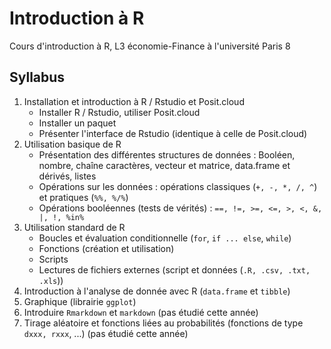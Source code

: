 # Introduction à R

Cours d'introduction à R, L3 économie-Finance à l'université Paris 8

## Syllabus

1. Installation et introduction à R / Rstudio et Posit.cloud
    - Installer R / Rstudio, utiliser Posit.cloud
    - Installer un paquet
    - Présenter l'interface de Rstudio (identique à celle de Posit.cloud)
2. Utilisation basique de R
    - Présentation des différentes structures de données : Booléen, nombre, chaîne 
    caractères, vecteur et matrice, data.frame et dérivés, listes
    - Opérations sur les données : opérations classiques (`+, -, *, /, ^`) et pratiques 
    (`%%, %/%`)
    - Opérations booléennes (tests de vérités) : `==, !=, >=, <=, >, <, &, |, !,
%in%`
3. Utilisation standard de R
    - Boucles et évaluation conditionnelle (`for`, `if ... else`, `while`)
    - Fonctions (création et utilisation)
    - Scripts
    - Lectures de fichiers externes (script et données (`.R, .csv, .txt, .xls`))
4. Introduction à l'analyse de donnée avec R (`data.frame` et `tibble`)
4. Graphique (librairie `ggplot`)
9. Introduire `Rmarkdown` et `markdown` (pas étudié cette année)
6. Tirage aléatoire et fonctions liées au probabilités 
(fonctions de type `dxxx, rxxx`, ...) (pas étudié cette année)


